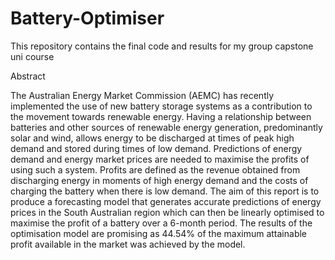# Battery-Optimiser

This repository contains the final code and results for my group capstone uni course 

Abstract

The Australian Energy Market Commission (AEMC) has recently implemented
the use of new battery storage systems as a contribution to the movement towards renewable energy. Having a relationship between batteries and other sources
of renewable energy generation, predominantly solar and wind, allows energy to
be discharged at times of peak high demand and stored during times of low demand. Predictions of energy demand and energy market prices are needed to
maximise the profits of using such a system. Profits are defined as the revenue
obtained from discharging energy in moments of high energy demand and the
costs of charging the battery when there is low demand. The aim of this report
is to produce a forecasting model that generates accurate predictions of energy
prices in the South Australian region which can then be linearly optimised to
maximise the profit of a battery over a 6-month period. The results of the optimisation model are promising as 44.54% of the maximum attainable profit available
in the market was achieved by the model.
